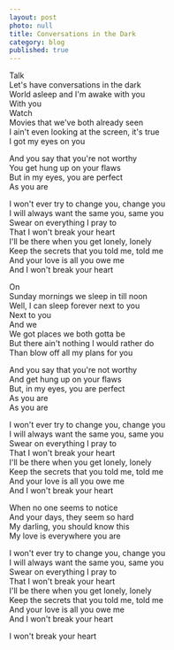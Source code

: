 ```yaml
---
layout: post
photo: null
title: Conversations in the Dark
category: blog
published: true
---
```


Talk\
Let's have conversations in the dark\
World asleep and I'm awake with you\
With you\
Watch\
Movies that we've both already seen\
I ain't even looking at the screen, it's true\
I got my eyes on you

And you say that you're not worthy\
You get hung up on your flaws\
But in my eyes, you are perfect\
As you are

I won't ever try to change you, change you\
I will always want the same you, same you\
Swear on everything I pray to\
That I won't break your heart\
I'll be there when you get lonely, lonely\
Keep the secrets that you told me, told me\
And your love is all you owe me\
And I won't break your heart

On\
Sunday mornings we sleep in till noon\
Well, I can sleep forever next to you\
Next to you\
And we\
We got places we both gotta be\
But there ain't nothing I would rather do\
Than blow off all my plans for you

And you say that you're not worthy\
And get hung up on your flaws\
But, in my eyes, you are perfect\
As you are\
As you are

I won't ever try to change you, change you\
I will always want the same you, same you\
Swear on everything I pray to\
That I won't break your heart\
I'll be there when you get lonely, lonely\
Keep the secrets that you told me, told me\
And your love is all you owe me\
And I won't break your heart

When no one seems to notice\
And your days, they seem so hard\
My darling, you should know this\
My love is everywhere you are

I won't ever try to change you, change you\
I will always want the same you, same you\
Swear on everything I pray to\
That I won't break your heart\
I'll be there when you get lonely, lonely\
Keep the secrets that you told me, told me\
And your love is all you owe me\
And I won't break your heart

I won't break your heart